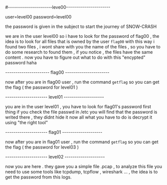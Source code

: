 #----------------------leve00----------------------

user=level00
password=level00

the password is given in the subject to start the journey of SNOW-CRASH


we are in the user level00 so i have to look for the password of flag00 , 
the idea is to look for all files that is owned by the user ``` flag00 ``` with this way i found two files ,
i wont share with you the name of the files , so you have to do some research to found them ,
if you notice , the files have the same content .
now you have to figure out what to do with this "encypted" password haha


---------------------- flag00 ----------------------

now after you are in flag00 user , run the command ``` getflag ```
so you can get the flag ( the password for level01 )

--------------------- level01 --------------------

you are in the user level01 , you have to look for flag01's password 
first thing if you check the file passwd in /etc
you will find that the password is writed there , they didnt hide it 
now all what you have to do is decrypt it using "the right tool"


--------------------- flag01 --------------------

now after you are in flag01 user , run the command ``` getflag ```
so you can get the flag ( the password for level03 )



--------------------- level02 --------------------

now you are here . they gave you a simple file .pcap , to analyze this file you need to use some tools like tcpdump, tcpflow , wireshark ... , the idea is to get the password from this logs.



